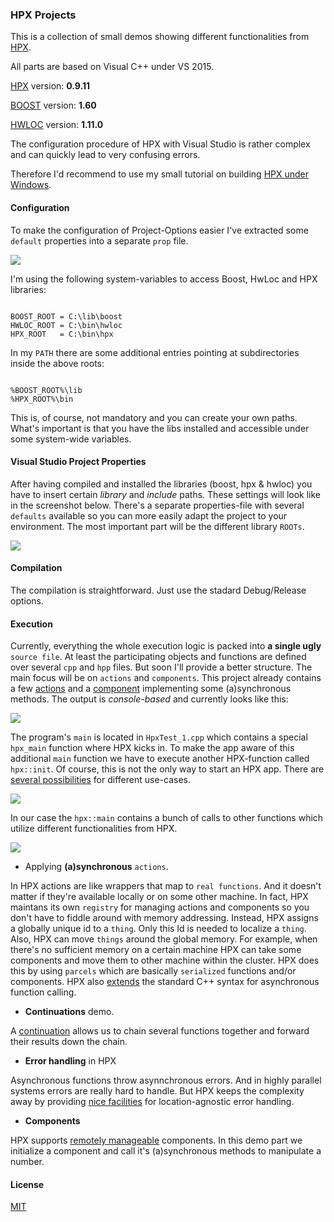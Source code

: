 ### HPX Projects

This is a collection of small demos showing different functionalities from <a href="http://stellar.cct.lsu.edu/tag/hpx/">HPX</a>. 

All parts are based on Visual C++ under VS 2015. 

<a href="http://stellar.cct.lsu.edu/downloads/">HPX</a> version: **0.9.11**

<a href="http://www.boost.org/users/history/version_1_60_0.html">BOOST</a> version: **1.60**

<a href="https://www.open-mpi.org/software/hwloc/v1.11/">HWLOC</a> version: **1.11.0**

The configuration procedure of HPX with Visual Studio is rather complex and can quickly lead to very confusing errors.

Therefore I'd recommend to use my small tutorial on building <a href="https://github.com/brakmic/hpx/blob/b3feb9561fecc1ef4b52717d70332c8148104cdd/docs/tutorial/win32/howto.md">HPX under Windows</a>.

#### Configuration

To make the configuration of Project-Options easier I've extracted some `default` properties into a separate `prop` file.

<img src="http://fs5.directupload.net/images/160220/slueu7c6.png" />

I'm using the following system-variables to access Boost, HwLoc and HPX libraries:

```

BOOST_ROOT = C:\lib\boost
HWLOC_ROOT = C:\bin\hwloc
HPX_ROOT   = C:\bin\hpx
```

In my `PATH` there are some additional entries pointing at subdirectories inside the above roots:

```

%BOOST_ROOT%\lib
%HPX_ROOT%\bin
```

This is, of course, not mandatory and you can create your own paths. What's important is that you have 
the libs installed and accessible under some system-wide variables.

#### Visual Studio Project Properties

After having compiled and installed the libraries (boost, hpx & hwloc) you have to insert certain *library* and *include* paths. These settings will look like in the screenshot below. There's a separate properties-file with several `defaults` available so you can more easily adapt the project to your environment. The most important part will be the different library `ROOTs`. 

<img src="http://fs5.directupload.net/images/160220/ih3v7et5.png"/>

#### Compilation

The compilation is straightforward. Just use the stadard Debug/Release options.

#### Execution

Currently, everything the whole execution logic is packed into **a single ugly** `source file`. At least the participating objects and functions are defined over several `cpp` and `hpp` files. But soon I'll provide a better structure. The main focus will be on `actions` and `components`. This project already contains a few <a href="http://stellar.cct.lsu.edu/files/hpx-0.9.11/html/hpx/manual/applying_actions.html">actions</a> and a <a href="http://stellar.cct.lsu.edu/files/hpx-0.9.11/html/hpx/manual/components.html">component</a> implementing some (a)synchronous methods. The output is *console-based* and currently looks like this:

<img src="http://fs5.directupload.net/images/160220/an9wtd6x.png" /> 

The program's `main` is located in `HpxTest_1.cpp` which contains a special `hpx_main` function
where HPX kicks in. To make the app aware of this additional `main` function we have to
execute another HPX-function called `hpx::init`. Of course, this is not the only way to start an 
HPX app. There are <a href="http://stellar.cct.lsu.edu/files/hpx-0.9.11/html/hpx/manual/applications.html">several possibilities</a> for different use-cases.

<img src="http://fs5.directupload.net/images/160221/yccrybig.png" />

In our case the `hpx::main` contains a bunch of calls to other functions which utilize
different functionalities from HPX.

<img src="http://fs5.directupload.net/images/160221/x4kfbgmz.png"/> 

- Applying **(a)synchronous** `actions`. 

In HPX actions are like wrappers that map to `real functions`.
And it doesn't matter if they're available locally or on some other machine. In fact, HPX maintans its own 
`registry` for managing actions and components so you don't have to fiddle around with memory addressing. Instead,
HPX assigns a globally unique id to a `thing`. Only this Id is needed to localize a `thing`. Also, HPX can move
`things` around the global memory. For example, when there's no sufficient memory on a certain machine HPX can take 
some components and move them to other machine within the cluster. HPX does this by using `parcels` which are basically
`serialized` functions and/or components. HPX also <a href="http://stellar.cct.lsu.edu/files/hpx-0.9.11/html/hpx/manual/applying_actions/action_invocation.html">extends</a> the standard C++ syntax for asynchronous function calling.

- **Continuations** demo.  

A <a href="http://stellar.cct.lsu.edu/files/hpx-0.9.11/html/hpx/manual/applying_actions/action_invocation/apply_continue.html">continuation</a> allows us to chain several functions together and forward their results down the chain.

- **Error handling** in HPX

Asynchronous functions throw asynnchronous errors. And in highly parallel systems errors are really hard to handle. But HPX keeps the complexity away by providing
<a href="http://stellar.cct.lsu.edu/files/hpx-0.9.11/html/hpx/manual/applying_actions/action_error_handling.html">nice facilities</a> for location-agnostic error handling.

- **Components**

HPX supports <a href="http://stellar.cct.lsu.edu/files/hpx-0.9.11/html/hpx/manual/components.html">remotely manageable</a> components. In this demo part we initialize a component and call it's (a)synchronous methods to manipulate a number.

#### License

<a href="https://github.com/brakmic/HPX_Projects/blob/master/LICENSE">MIT</a>